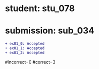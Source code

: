 # student: stu_078
# submission: sub_034

```diff
+ ex01_0: Accepted
+ ex01_1: Accepted
+ ex01_2: Accepted
```
#incorrect=0
#correct=3
